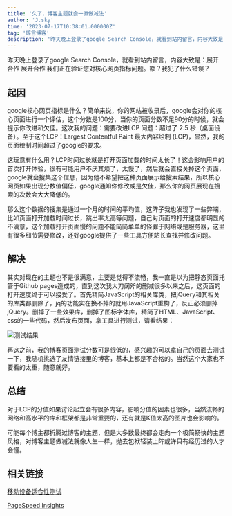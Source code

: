 ```yaml
---
title: '久了，博客主题就会一直做减法'
author: 'J.sky'
time: '2023-07-17T10:38:01.000000Z'
tag: '碎言博客'
description: '昨天晚上登录了google Search Console，就看到站内留言，内容大致是：展开合作 展开合作 我们正在验证您对核心网页指标问题。额？我犯了什么错误？'
---
```

昨天晚上登录了google Search Console，就看到站内留言，内容大致是：展开合作 展开合作 我们正在验证您对核心网页指标问题。额？我犯了什么错误？

## 起因

google核心网页指标是什么？简单来说，你的网站被收录后，google会对你的核心页面进行一个评估，这个分数是100分，当你的页面分数不足90分的时候，就会提示你改进和欠佳。这次我的问题：需要改进LCP 问题：超过了 2.5 秒（桌面设备）。至于这个LCP：Largest Contentful Paint 最大内容绘制 (LCP)，显然，我的页面绘制时间超过了google的要求。

这玩意有什么用？LCP时间过长就是打开页面加载的时间太长了！这会影响用户的首次打开体验，很有可能用户不厌其烦了，太慢了，然后就会直接关掉这个页面，google就会搜集这个信息，因为他不希望把这种页面展示给搜索结果，所以核心网页如果出现分数值偏低，google通知你修改或是欠佳，那么你的网页展现在搜索的次数会大大降低的。

那么这个数据的搜集是通过一个月的时间的平均值，这阵子我也发现了一些弊端，比如页面打开加载时间过长，跳出率太高等问题，自己对页面的打开速度都明显的不满意，这个加载打开页面慢的问题不能简简单单的怪罪于网络或是服务器，这里有很多细节需要修改，还好google提供了一些工具方便站长查找并修改问题。

## 解决

其实对现在的主题也不是很满意，主要是觉得不流畅，我一直是以为把静态页面托管于Github pages造成的，直到这次我大刀阔斧的删减很多以来之后，这页面的打开速度终于可以接受了。首先精简JavaScript的相关库类，把jQuery和其相关的库类都删除了，jq的功能实在换不掉的就用JavaScript重构了，反正必须删掉jQuery。删掉了一些效果库，删掉了图标字体库，精简了HTML、JavaScript、css的一些代码，然后发布页面，拿工具进行测试，请看结果：

![测试结果](https://suiyan.cc/assets/images/2023/pagespeed.jpg)

再这之前，我的博客页面测试分数可是很低的，感兴趣的可以拿自己的页面去测试一下，我随机挑选了友情链接里的博客，基本上都是不合格的。当然这个大家也不要看的太重，随意就好。

## 总结

对于LCP的分值如果讨论起立会有很多内容，影响分值的因素也很多，当然流畅的网络和高水平的库和框架都是非常重要的，还有就是K值太高的图片也会影响的。

可能每个博主都折腾过博客的主题，但是大多数最终都会走向一个极简畅快的主题风格，对博客主题做减法就像人生一样，抛去包袱轻装上阵或许只有经历过的人才会懂。

## 相关链接

[移动设备适合性测试](https://search.google.com/test/mobile-friendly?hl=zh_CN)

[PageSpeed Insights](https://pagespeed.web.dev/)